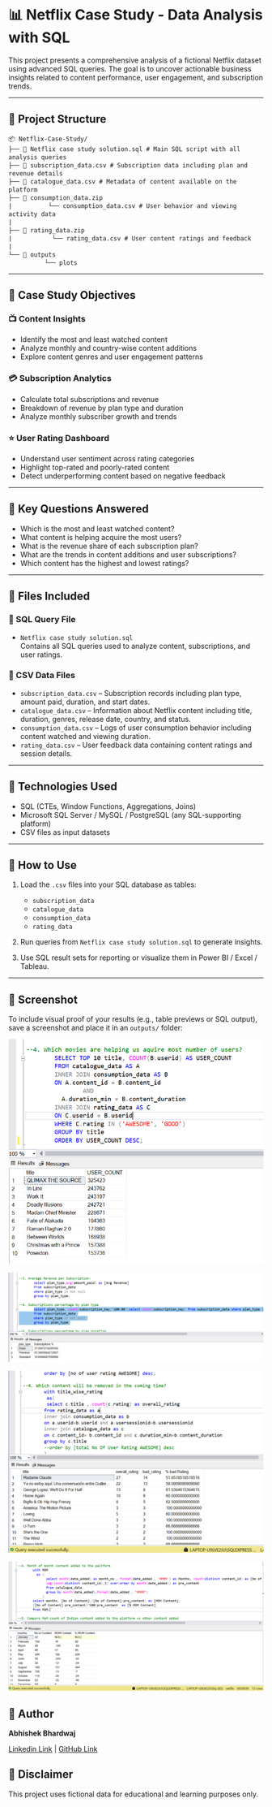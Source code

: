 # 📊 Netflix Case Study - Data Analysis with SQL

This project presents a comprehensive analysis of a fictional Netflix dataset using advanced SQL queries. The goal is to uncover actionable business insights related to content performance, user engagement, and subscription trends.

---

## 📁 Project Structure

```
📦 Netflix-Case-Study/
├── 📄 Netflix case study solution.sql # Main SQL script with all analysis queries
├── 📄 subscription_data.csv # Subscription data including plan and revenue details
├── 📄 catalogue_data.csv # Metadata of content available on the platform
├── 📄 consumption_data.zip
|          └── consumption_data.csv # User behavior and viewing activity data
|
├── 📄 rating_data.zip
|           └── rating_data.csv # User content ratings and feedback
|
└── 📄 outputs
          └── plots

```

---

## 🎯 Case Study Objectives

### 📺 Content Insights
- Identify the most and least watched content
- Analyze monthly and country-wise content additions
- Explore content genres and user engagement patterns

### 💳 Subscription Analytics
- Calculate total subscriptions and revenue
- Breakdown of revenue by plan type and duration
- Analyze monthly subscriber growth and trends

### ⭐ User Rating Dashboard
- Understand user sentiment across rating categories
- Highlight top-rated and poorly-rated content
- Detect underperforming content based on negative feedback

---

## 🧠 Key Questions Answered

- Which is the most and least watched content?
- What content is helping acquire the most users?
- What is the revenue share of each subscription plan?
- What are the trends in content additions and user subscriptions?
- Which content has the highest and lowest ratings?

---

## 📁 Files Included

### 🔹 SQL Query File
- `Netflix case study solution.sql`  
  Contains all SQL queries used to analyze content, subscriptions, and user ratings.

### 🔹 CSV Data Files
- `subscription_data.csv` – Subscription records including plan type, amount paid, duration, and start dates.
- `catalogue_data.csv` – Information about Netflix content including title, duration, genres, release date, country, and status.
- `consumption_data.csv` – Logs of user consumption behavior including content watched and viewing duration.
- `rating_data.csv` – User feedback data containing content ratings and session details.

---

## 🧰 Technologies Used

- SQL (CTEs, Window Functions, Aggregations, Joins)
- Microsoft SQL Server / MySQL / PostgreSQL (any SQL-supporting platform)
- CSV files as input datasets

---

## 🚀 How to Use

1. Load the `.csv` files into your SQL database as tables:
   - `subscription_data`
   - `catalogue_data`
   - `consumption_data`
   - `rating_data`

2. Run queries from `Netflix case study solution.sql` to generate insights.

3. Use SQL result sets for reporting or visualize them in Power BI / Excel / Tableau.

---

## 📸 Screenshot

To include visual proof of your results (e.g., table previews or SQL output), save a screenshot and place it in an `outputs/` folder:

![Sample Output](outputs/plots/fig1.png)

![Sample Output](outputs/plots/fig2.png)

![Sample Output](outputs/plots/fig3.png)

![Sample Output](outputs/plots/fig4.png)

## 📌 Author

**Abhishek Bhardwaj** 

[Linkedin Link](https://www.linkedin.com/in/abhishekbhardwaj28)  |  [GitHub Link](https://github.com/abhishek-9617)


## 📌 Disclaimer

This project uses fictional data for educational and learning purposes only.

